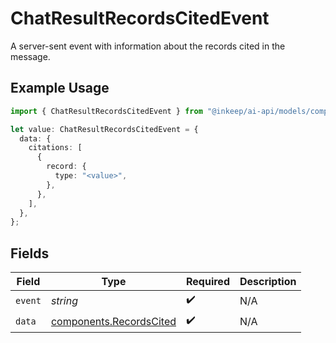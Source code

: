 # ChatResultRecordsCitedEvent

A server-sent event with information about the records cited in the message.

## Example Usage

```typescript
import { ChatResultRecordsCitedEvent } from "@inkeep/ai-api/models/components";

let value: ChatResultRecordsCitedEvent = {
  data: {
    citations: [
      {
        record: {
          type: "<value>",
        },
      },
    ],
  },
};
```

## Fields

| Field                                                              | Type                                                               | Required                                                           | Description                                                        |
| ------------------------------------------------------------------ | ------------------------------------------------------------------ | ------------------------------------------------------------------ | ------------------------------------------------------------------ |
| `event`                                                            | *string*                                                           | :heavy_check_mark:                                                 | N/A                                                                |
| `data`                                                             | [components.RecordsCited](../../models/components/recordscited.md) | :heavy_check_mark:                                                 | N/A                                                                |